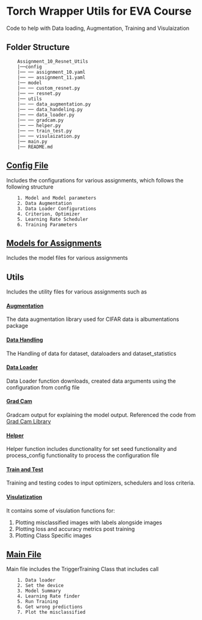 # Torch Wrapper Utils for EVA Course

Code to help with Data loading, Augmentation, Training and Visulaization

## Folder Structure

~~~
    Assignment_10_Resnet_Utils
    |──config
    |── ── assignment_10.yaml
    |── ── assignment_11.yaml
    |── model
    |── ── custom_resnet.py
    |── ── resnet.py
    |── utils
    |── ── data_augmentation.py
    |── ── data_handeling.py
    |── ── data_loader.py
    |── ── gradcam.py
    |── ── helper.py
    |── ── train_test.py
    |── ── visulaization.py
    |── main.py
    |── README.md

~~~

## [Config File](https://github.com/prarthanats/torch_wrapper/blob/main/config)
Includes the configurations for various assignments, which follows the following structure
~~~
    1. Model and Model parameters
    2. Data Augmentation
    3. Data Loader Configurations
    4. Criterion, Optimizer
    5. Learning Rate Scheduler
    6. Training Parameters
~~~

## [Models for Assignments](https://github.com/prarthanats/torch_wrapper/tree/main/model)

Includes the model files for various assignments

## Utils
Includes the utility files for various assignments such as 

#### [Augmentation](https://github.com/prarthanats/torch_wrapper/blob/main/utils/data_augmentation.py)

The data augmentation library used for CIFAR data is albumentations package 

#### [Data Handling](https://github.com/prarthanats/torch_wrapper/blob/main/utils/data_handeling.py)

The Handling of data for dataset, dataloaders and dataset_statistics

#### [Data Loader](https://github.com/prarthanats/torch_wrapper/blob/main/utils/data_loader.py)

Data Loader function downloads, created data arguments using the configuration from config file

#### [Grad Cam](https://github.com/prarthanats/torch_wrapper/blob/main/utils/gradcam.py)

Gradcam output for explaining the model output. Referenced the code from [Grad Cam Library](https://github.com/kazuto1011/grad-cam-pytorch/blob/fd10ff7fc85ae064938531235a5dd3889ca46fed/grad_cam.py)

#### [Helper](https://github.com/prarthanats/torch_wrapper/blob/main/utils/helper.py)

Helper function includes dunctionality for set seed functionality and process_config functionality to process the configuration file

#### [Train and Test](https://github.com/prarthanats/torch_wrapper/blob/main/utils/train_test.py)

Training and testing codes to input optimizers, schedulers and loss criteria.

#### [Visulatization](https://github.com/prarthanats/torch_wrapper/blob/main/utils/visulaization.py)
It contains some of visulation functions for:
1. Plotting misclassified images with labels alongside images
2. Plotting loss and accuracy metrics post training
3. Plotting Class Specific images


## [Main File](https://github.com/prarthanats/torch_wrapper/blob/main/main.py)

Main file includes the TriggerTraining Class that includes call
~~~
    1. Data loader
    2. Set the device
    3. Model Summary
    4. Learning Rate finder
    5. Run Training
    6. Get wrong predictions
    7. Plot the misclassified
~~~
